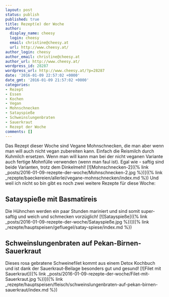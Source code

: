```yaml
---
layout: post
status: publish
published: true
title: Rezept(e) der Woche
author:
  display_name: cheesy
  login: cheesy
  email: christine@cheesy.at
  url: http://www.cheesy.at/
author_login: cheesy
author_email: christine@cheesy.at
author_url: http://www.cheesy.at/
wordpress_id: 28287
wordpress_url: http://www.cheesy.at/?p=28287
date: '2016-01-09 22:57:02 +0000'
date_gmt: '2016-01-09 21:57:02 +0000'
categories:
- Rezept
- Essen
- Kochen
- Vegan
- Mohnschnecken
- Satayspieße
- Schweinslungenbraten
- Sauerkraut
- Rezept der Woche
comments: []
---
```

Das Rezept dieser Woche sind Vegane Mohnschnecken, die man aber wenn man will auch nicht vegan zubereiten kann. Einfach die Reismilch durch Kuhmilch ersetzen. Wenn man will kann man bei der nicht veganen Variante auch fertige Mohnfülle verwenden (wenn man faul ist). Egal wie - saftig sind beide Varianten, trotz dem Dinkelmehl!
[![Mohnschnecken-2]({% link _posts/2016-01-09-rezepte-der-woche/Mohnschnecken-2.jpg %})]({% link _rezepte/baeckereien/allerlei/vegane-mohnschnecken/index.md %})
Und weil ich nicht so bin gibt es noch zwei weitere Rezepte für diese Woche:
## Satayspieße mit Basmatireis
Die Hühnchen werden ein paar Stunden mariniert und sind somit super-saftig und weich und schmecken vorzüglich!
[![Satayspieße]({% link _posts/2016-01-09-rezepte-der-woche/Satayspieße.jpg %})]({% link _rezepte/hauptspeisen/gefluegel/satay-spiese/index.md %})
## Schweinslungenbraten auf Pekan-Birnen-Sauerkraut
Dieses rosa gebratene Schweinefilet kommt aus einem Detox Kochbuch und ist dank der Sauerkraut-Beilage besonders gut und gesund!
[![Filet mit Sauerkraut]({% link _posts/2016-01-09-rezepte-der-woche/Filet-mit-Sauerkraut.jpg %})]({% link _rezepte/hauptspeisen/fleisch/schweinslungenbraten-auf-pekan-birnen-sauerkraut/index.md %})
